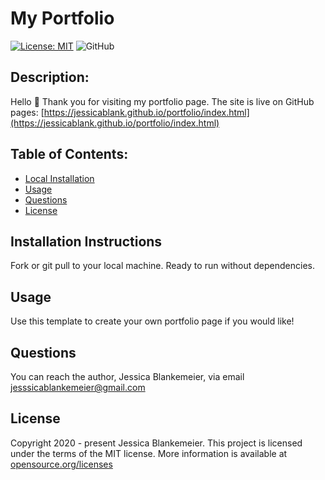 # My Portfolio
[![License: MIT](https://img.shields.io/badge/License-MIT-yellow.svg)](https://opensource.org/licenses/MIT)
![GitHub](https://img.shields.io/github/followers/jessicablank?label=follow&style=social)

## Description:  
 
Hello 👋 Thank you for visiting my portfolio page. The site is live on GitHub pages: [https://jessicablank.github.io/portfolio/index.html](https://jessicablank.github.io/portfolio/index.html)

## Table of Contents:
* [Local Installation](#local-installation)
* [Usage](#usage)
* [Questions](#questions)
* [License](#license-info)

## Installation Instructions
Fork or git pull to your local machine. Ready to run without dependencies.   

## Usage
Use this template to create your own portfolio page if you would like!

## Questions
You can reach the author, Jessica Blankemeier,  via email [jesssicablankemeier@gmail.com](mailto:jessicablankemeier@gmail.com)


## License
Copyright 2020 - present Jessica Blankemeier.
This project is licensed under the terms of the MIT license. 
More information is available at [opensource.org/licenses](https://opensource.org/licenses/MIT)
